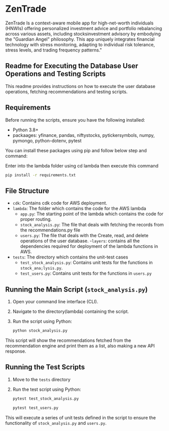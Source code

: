 # ZenTrade

ZenTrade Is a context-aware mobile app for high-net-worth individuals (HNWIs) offering personalized investment advice and portfolio rebalancing across various assets, including stocksinvestment advisory by embodying the "Guardian Angel" philosophy. This app uniquely integrates financial technology with stress monitoring, adapting to individual risk tolerance, stress levels, and trading frequency patterns."

## Readme for Executing the Database User Operations and Testing Scripts

This readme provides instructions on how to execute the user database operations, fetching recommendations and testing scripts.

## Requirements

Before running the scripts, ensure you have the following installed:

- Python 3.8+
- packaages: yfinance, pandas, niftystocks, pytickersymbols, numpy, pymongo, python-dotenv, pytest

You can install these packages using pip and follow below step and command:

Enter into the lambda folder using cd lambda then execute this command

```bash
pip install -r requirements.txt
```

## File Structure

- `cdk`: Contains cdk code for AWS deployment.
- `lambda`: The folder which contains the code for the AWS lambda
    - `app.py`: The starting point of the lambda which contains the code for proper routing.
    - `stock_analysis.py`: The file that deals with fetching the records from the recommendations.py file
    - `users.py`: The file that deals with the Create, read, and delete operations of the user database.
-`layers`: contains all the dependencies required for deployment of the lambda functions in AWS.
- `tests`: The directory which contains the unit-test cases
    - `test_stock_analysis.py`: Contains unit tests for the functions in `stock_ana;lysis.py`.
    - `test_users.py`: Contains unit tests for the functions in `users.py`

## Running the Main Script (`stock_analysis.py`)

1. Open your command line interface (CLI).
2. Navigate to the directory(lambda) containing the script.
3. Run the script using Python:

   ```bash
   python stock_analysis.py
   ```

This script will show the recommendations fetched from the recommendation engine and print them as a list, also making a new API response.

## Running the Test Scripts

1. Move to the `tests` directory
2. Run the test script using Python:

   ```bash
   pytest test_stock_analysis.py
   ```
   ```bash
   pytest test_users.py
   ```

This will execute a series of unit tests defined in the script to ensure the functionality of `stock_analysis.py` and `users.py`.

